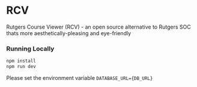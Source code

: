 # RCV

Rutgers Course Viewer (RCV) - an open source alternative to Rutgers SOC thats more aesthetically-pleasing and eye-friendly

### Running Locally

```bash
npm install
npm run dev
```

Please set the environment variable `DATABASE_URL={DB_URL}`
